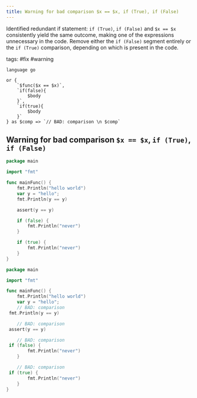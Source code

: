 ```yaml
---
title: Warning for bad comparison $x == $x, if (True), if (False)
---
```


Identified redundant if statement: `if (True)`, `if (False)` and `$x == $x` consistently yield the same outcome, making one of the expressions unnecessary in the code. Remove either the `if (False)` segment entirely or the `if (True)` comparison, depending on which is present in the code.

tags: #fix #warning

```grit
language go

or {
    `$func($x == $x)`,
    `if(false){
        $body
    }`,
    `if(true){
        $body
    }`
} as $comp => `// BAD: comparison \n $comp`
```

## Warning for bad comparison `$x == $x`, `if (True)`, `if (False)`

```go
package main

import "fmt"

func mainFunc() {
    fmt.Println("hello world")
    var y = "hello";
    fmt.Println(y == y)

    assert(y == y)

    if (false) {
        fmt.Println("never")
    }

    if (true) {
        fmt.Println("never")
    }
}
```

```go
package main

import "fmt"

func mainFunc() {
    fmt.Println("hello world")
    var y = "hello";
    // BAD: comparison
 fmt.Println(y == y)

    // BAD: comparison
 assert(y == y)

    // BAD: comparison
 if (false) {
        fmt.Println("never")
    }

    // BAD: comparison
 if (true) {
        fmt.Println("never")
    }
}
```
